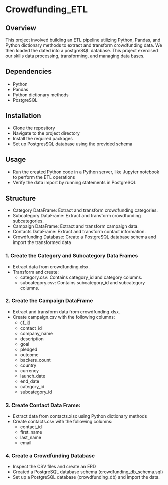 # Crowdfunding_ETL

## Overview
This project involved building an ETL pipeline utilizing Python, Pandas, and Python dictionary methods to extract and transform crowdfunding data. We then loaded the dated into a postgreSQL database. This project exercised our skills data processing, transforming, and managing data bases.

## Dependencies
- Python
- Pandas
- Python dictionary methods
- PostgreSQL

## Installation
- Clone the repository
- Navigate to the project directory
- Install the required packages
- Set up PostgresSQL database using the provided schema

## Usage
- Run the created Python code in a Python server, like Jupyter notebook to perform the ETL operations
- Verify the data import by running statements in PostgreSQL

## Structure
- Category DataFrame: Extract and transform crowdfunding categories.
- Subcategory DataFrame: Extract and transform crowdfunding subcategories.
- Campaign DataFrame: Extract and transform campaign data.
- Contacts DataFrame: Extract and transform contact information.
- Crowdfunding Database: Create a PostgreSQL database schema and import the transformed data

### 1. Create the Category and Subcategory Data Frames
- Extract data from crowdfunding.xlsx.
- Transform and create:
	- category.csv: Contains category_id and category columns.
  - subcategory.csv: Contains subcategory_id and subcategory columns.

### 2. Create the Campaign DataFrame
- Extract and transform data from crowdfunding.xlsx.
- Create campaign.csv with the following columns:
	- cf_id
  - contact_id
  - company_name
  - description
  - goal
  - pledged
  - outcome
  - backers_count
  - country
  - currency
  - launch_date
  - end_date
  - category_id
  - subcategory_id

### 3. Create Contact Data Frame:
- Extract data from contacts.xlsx using Python dictionary methods
- Create contacts.csv with the following columns:
	- contact_id
  - first_name
  - last_name
  - email

### 4. Create a Crowdfunding Database
- Inspect the CSV files and create an ERD
- Created a PostgreSQL database schema (crowdfunding_db_schema.sql)
- Set up a PostgreSQL database (crowdfunding_db) and import the data.

